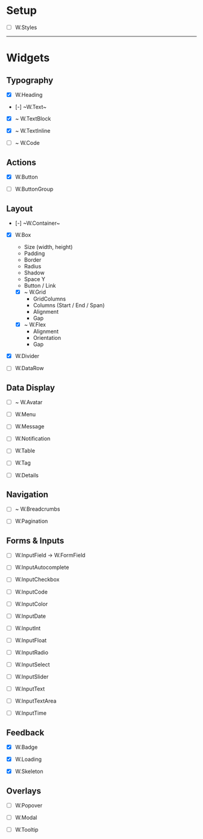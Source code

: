 
# Setup

- [ ] W.Styles


---

# Widgets

## Typography

- [x] W.Heading
- [-] ~W.Text~
- [x] ~ W.TextBlock
- [x] ~ W.TextInline
- [ ] ~ W.Code


## Actions

- [x] W.Button
- [ ] W.ButtonGroup


## Layout

- [-] ~W.Container~

- [x] W.Box
  - Size (width, height)
  - Padding
  - Border
  - Radius
  - Shadow
  - Space Y
  - Button / Link
  - [x] ~ W.Grid
    - GridColumns
    - Columns (Start / End / Span)
    - Alignment
    - Gap
  - [x] ~ W.Flex
    - Alignment
    - Orientation
    - Gap

- [x] W.Divider
- [ ] W.DataRow


## Data Display

- [ ] ~ W.Avatar
- [ ] W.Menu
- [ ] W.Message
- [ ] W.Notification
- [ ] W.Table
- [ ] W.Tag
- [ ] W.Details


## Navigation

- [ ] ~ W.Breadcrumbs
- [ ] W.Pagination


## Forms & Inputs

- [ ] W.InputField -> W.FormField

- [ ] W.InputAutocomplete
- [ ] W.InputCheckbox
- [ ] W.InputCode
- [ ] W.InputColor
- [ ] W.InputDate
- [ ] W.InputInt
- [ ] W.InputFloat
- [ ] W.InputRadio
- [ ] W.InputSelect
- [ ] W.InputSlider
- [ ] W.InputText
- [ ] W.InputTextArea
- [ ] W.InputTime


## Feedback

- [x] W.Badge
- [x] W.Loading
- [x] W.Skeleton


## Overlays

- [ ] W.Popover
- [ ] W.Modal
- [ ] W.Tooltip

